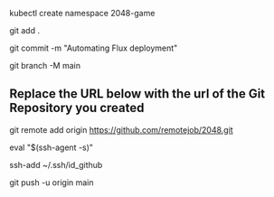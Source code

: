 kubectl create namespace 2048-game

git add .

git commit -m "Automating Flux deployment" 

git branch -M main

## Replace the URL below with the url of the Git Repository you created 

git remote add origin https://github.com/remotejob/2048.git

eval "$(ssh-agent -s)"

ssh-add ~/.ssh/id_github

git push -u origin main
